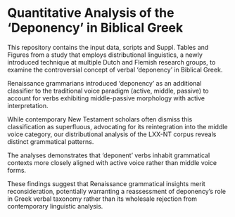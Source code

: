 # Quantitative Analysis of the ‘Deponency’ in Biblical Greek

This repository contains the input data, scripts and Suppl. Tables and Figures from a study that employs distributional linguistics, a newly introduced technique at multiple Dutch and Flemish research groups, to examine the controversial concept of verbal ‘deponency’ in Biblical Greek. 

Renaissance grammarians introduced ‘deponency’ as an additional classifier to the traditional voice paradigm (active, middle, passive) to account for verbs exhibiting middle-passive morphology with active interpretation. 

While contemporary New Testament scholars often dismiss this classification as superfluous, advocating for its reintegration into the middle voice category, our distributional analysis of the LXX-NT corpus reveals distinct grammatical patterns. 

The analyses demonstrates that ‘deponent’ verbs inhabit grammatical contexts more closely aligned with active voice rather than middle voice forms. 

These findings suggest that Renaissance grammatical insights merit reconsideration, potentially warranting a reassessment of deponency’s role in Greek verbal taxonomy rather than its wholesale rejection from contemporary linguistic analysis.


